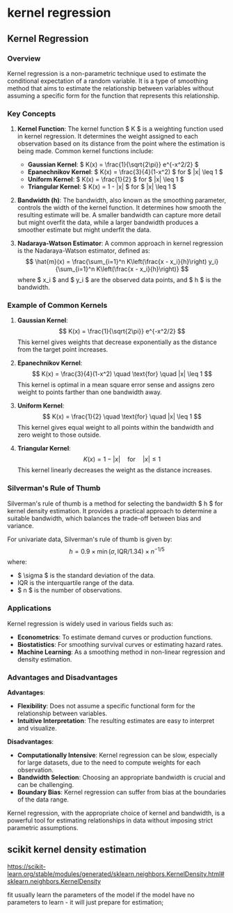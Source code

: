 #  kernel regression

## Kernel Regression

### Overview
Kernel regression is a non-parametric technique used to estimate the conditional expectation of a random variable. It is a type of smoothing method that aims to estimate the relationship between variables without assuming a specific form for the function that represents this relationship.

### Key Concepts

1. **Kernel Function**: The kernel function $ K $ is a weighting function used in kernel regression. It determines the weight assigned to each observation based on its distance from the point where the estimation is being made. Common kernel functions include:
   - **Gaussian Kernel**: $ K(x) = \frac{1}{\sqrt{2\pi}} e^{-x^2/2} $
   - **Epanechnikov Kernel**: $ K(x) = \frac{3}{4}(1-x^2) $ for $ |x| \leq 1 $
   - **Uniform Kernel**: $ K(x) = \frac{1}{2} $ for $ |x| \leq 1 $
   - **Triangular Kernel**: $ K(x) = 1 - |x| $ for $ |x| \leq 1 $

2. **Bandwidth (h)**: The bandwidth, also known as the smoothing parameter, controls the width of the kernel function. It determines how smooth the resulting estimate will be. A smaller bandwidth can capture more detail but might overfit the data, while a larger bandwidth produces a smoother estimate but might underfit the data.

3. **Nadaraya-Watson Estimator**: A common approach in kernel regression is the Nadaraya-Watson estimator, defined as:
   $$
   \hat{m}(x) = \frac{\sum_{i=1}^n K\left(\frac{x - x_i}{h}\right) y_i}{\sum_{i=1}^n K\left(\frac{x - x_i}{h}\right)}
   $$
   where $ x_i $ and $ y_i $ are the observed data points, and $ h $ is the bandwidth.

### Example of Common Kernels
1. **Gaussian Kernel**:
   $$
   K(x) = \frac{1}{\sqrt{2\pi}} e^{-x^2/2}
   $$
   This kernel gives weights that decrease exponentially as the distance from the target point increases.

2. **Epanechnikov Kernel**:
   $$
   K(x) = \frac{3}{4}(1-x^2) \quad \text{for} \quad |x| \leq 1
   $$
   This kernel is optimal in a mean square error sense and assigns zero weight to points farther than one bandwidth away.

3. **Uniform Kernel**:
   $$
   K(x) = \frac{1}{2} \quad \text{for} \quad |x| \leq 1
   $$
   This kernel gives equal weight to all points within the bandwidth and zero weight to those outside.

4. **Triangular Kernel**:
   $$
   K(x) = 1 - |x| \quad \text{for} \quad |x| \leq 1
   $$
   This kernel linearly decreases the weight as the distance increases.

### Silverman's Rule of Thumb
Silverman's rule of thumb is a method for selecting the bandwidth $ h $ for kernel density estimation. It provides a practical approach to determine a suitable bandwidth, which balances the trade-off between bias and variance.

For univariate data, Silverman's rule of thumb is given by:
$$
h = 0.9 \times \min(\sigma, \text{IQR}/1.34) \times n^{-1/5}
$$
where:
- $ \sigma $ is the standard deviation of the data.
- IQR is the interquartile range of the data.
- $ n $ is the number of observations.

### Applications
Kernel regression is widely used in various fields such as:
- **Econometrics**: To estimate demand curves or production functions.
- **Biostatistics**: For smoothing survival curves or estimating hazard rates.
- **Machine Learning**: As a smoothing method in non-linear regression and density estimation.

### Advantages and Disadvantages

**Advantages**:
- **Flexibility**: Does not assume a specific functional form for the relationship between variables.
- **Intuitive Interpretation**: The resulting estimates are easy to interpret and visualize.

**Disadvantages**:
- **Computationally Intensive**: Kernel regression can be slow, especially for large datasets, due to the need to compute weights for each observation.
- **Bandwidth Selection**: Choosing an appropriate bandwidth is crucial and can be challenging.
- **Boundary Bias**: Kernel regression can suffer from bias at the boundaries of the data range.

Kernel regression, with the appropriate choice of kernel and bandwidth, is a powerful tool for estimating relationships in data without imposing strict parametric assumptions.


## scikit kernel density estimation

https://scikit-learn.org/stable/modules/generated/sklearn.neighbors.KernelDensity.html#sklearn.neighbors.KernelDensity

fit usually learn the parameters of the model
if the model have no parameters to learn - it will just prepare for estimation;

